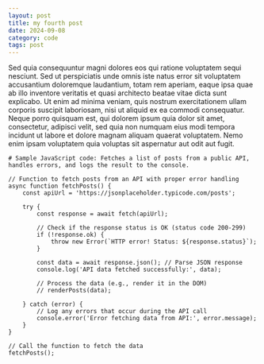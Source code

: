 ```yaml
---
layout: post
title: my fourth post
date: 2024-09-08
category: code
tags: post
---
```

Sed quia consequuntur magni dolores eos qui ratione voluptatem sequi nesciunt. Sed ut perspiciatis unde omnis iste natus error sit voluptatem accusantium doloremque laudantium, totam rem aperiam, eaque ipsa quae ab illo inventore veritatis et quasi architecto beatae vitae dicta sunt explicabo.  Ut enim ad minima veniam, quis nostrum exercitationem ullam corporis suscipit laboriosam, nisi ut aliquid ex ea commodi consequatur. Neque porro quisquam est, qui dolorem ipsum quia dolor sit amet, consectetur, adipisci velit, sed quia non numquam eius modi tempora incidunt ut labore et dolore magnam aliquam quaerat voluptatem. Nemo enim ipsam voluptatem quia voluptas sit aspernatur aut odit aut fugit.

```
# Sample JavaScript code: Fetches a list of posts from a public API, handles errors, and logs the result to the console.

// Function to fetch posts from an API with proper error handling
async function fetchPosts() {
    const apiUrl = 'https://jsonplaceholder.typicode.com/posts';

    try {
        const response = await fetch(apiUrl);

        // Check if the response status is OK (status code 200-299)
        if (!response.ok) {
            throw new Error(`HTTP error! Status: ${response.status}`);
        }

        const data = await response.json(); // Parse JSON response
        console.log('API data fetched successfully:', data);

        // Process the data (e.g., render it in the DOM)
        // renderPosts(data);

    } catch (error) {
        // Log any errors that occur during the API call
        console.error('Error fetching data from API:', error.message);
    }
}

// Call the function to fetch the data
fetchPosts();
```